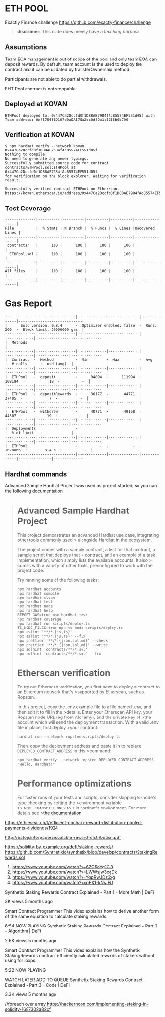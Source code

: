 # ETH POOL

Exactly Finance challenge https://github.com/exactly-finance/challenge

> **disclaimer:** This code does merely have a _teaching purpose_.

## Assumptions

Team EOA management is out of scope of the pool and only team EOA can deposit rewards. By default, team account is the used to deploy the contract and it can be updated by transferOwnership method.

Participants are not able to do partial withdrawals.

EHT Pool contract is not stoppable.

## Deployed at KOVAN
```
ETHPool deployed to: 0x447Ca2Dccfd0f1D88AE7984fAc85574EF551d05f with Team address: 0x45756fED107d0aEA575a2dc0d49a1c5156b0b796
```
## Verification at KOVAN

```
$ npx hardhat verify --network kovan 0x447Ca2Dccfd0f1D88AE7984fAc85574EF551d05f
Nothing to compile
No need to generate any newer typings.
Successfully submitted source code for contract
contracts/ETHPool.sol:ETHPool at 0x447Ca2Dccfd0f1D88AE7984fAc85574EF551d05f
for verification on the block explorer. Waiting for verification result...

Successfully verified contract ETHPool on Etherscan.
https://kovan.etherscan.io/address/0x447Ca2Dccfd0f1D88AE7984fAc85574EF551d05f#code
``` 
## Test Coverage
```
--------------|----------|----------|----------|----------|----------------|
File          |  % Stmts | % Branch |  % Funcs |  % Lines |Uncovered Lines |
--------------|----------|----------|----------|----------|----------------|
 contracts/   |      100 |      100 |      100 |      100 |                |
  ETHPool.sol |      100 |      100 |      100 |      100 |                |
--------------|----------|----------|----------|----------|----------------|
All files     |      100 |      100 |      100 |      100 |                |
--------------|----------|----------|----------|----------|----------------|
```
# Gas Report
```
·-------------------------------|----------------------------|-------------|-----------------------------·
|      Solc version: 0.8.4      ·  Optimizer enabled: false  ·  Runs: 200  ·  Block limit: 30000000 gas  │
································|····························|·············|······························
|  Methods                                                                                               │
·············|··················|·············|··············|·············|···············|··············
|  Contract  ·  Method          ·  Min        ·  Max         ·  Avg        ·  # calls      ·  usd (avg)  │
·············|··················|·············|··············|·············|···············|··············
|  ETHPool   ·  deposit         ·      94894  ·      111994  ·     108194  ·           18  ·          -  │
·············|··················|·············|··············|·············|···············|··············
|  ETHPool   ·  depositRewards  ·      36177  ·       44771  ·      37405  ·            7  ·          -  │
·············|··················|·············|··············|·············|···············|··············
|  ETHPool   ·  withdraw        ·      40771  ·       49168  ·      44307  ·           19  ·          -  │
·············|··················|·············|··············|·············|···············|··············
|  Deployments                  ·                                          ·  % of limit   ·             │
································|·············|··············|·············|···············|··············
|  ETHPool                      ·          -  ·           -  ·    1028866  ·        3.4 %  ·          -  │
·-------------------------------|-------------|--------------|-------------|---------------|-------------·
```
## Hardhat commands

Advanced Sample Hardhat Project was used as project started, so you can the following documentation

> # Advanced Sample Hardhat Project
>
> This project demonstrates an advanced Hardhat use case, integrating other tools commonly used > alongside Hardhat in the ecosystem.
>
> The project comes with a sample contract, a test for that contract, a sample script that deploys that > contract, and an example of a task implementation, which simply lists the available accounts. It also > comes with a variety of other tools, preconfigured to work with the project code.
>
> Try running some of the following tasks:
>
> ```shell
> npx hardhat accounts
>npx hardhat compile
>npx hardhat clean
>npx hardhat test
>npx hardhat node
>npx hardhat help
>REPORT_GAS=true npx hardhat test
>npx hardhat coverage
>npx hardhat run scripts/deploy.ts
>TS_NODE_FILES=true npx ts-node scripts/deploy.ts
>npx eslint '**/*.{js,ts}'
>npx eslint '**/*.{js,ts}' --fix
>npx prettier '**/*.{json,sol,md}' --check
>npx prettier '**/*.{json,sol,md}' --write
>npx solhint 'contracts/**/*.sol'
>npx solhint 'contracts/**/*.sol' --fix
>```
>
># Etherscan verification
>
>To try out Etherscan verification, you first need to deploy a contract to an Ethereum network that's >supported by Etherscan, such as Ropsten.
>
>In this project, copy the .env.example file to a file named .env, and then edit it to fill in the >details. Enter your Etherscan API key, your Ropsten node URL (eg from Alchemy), and the private key of >the account which will send the deployment transaction. With a valid .env file in place, first deploy >your contract:
>
>```shell
>hardhat run --network ropsten scripts/deploy.ts
>```
>
>Then, copy the deployment address and paste it in to replace `DEPLOYED_CONTRACT_ADDRESS` in this >command:
>
>```shell
>npx hardhat verify --network ropsten DEPLOYED_CONTRACT_ADDRESS "Hello, Hardhat!"
>```
>
># Performance optimizations
>
>For faster runs of your tests and scripts, consider skipping ts-node's type checking by setting the >environment variable `TS_NODE_TRANSPILE_ONLY` to `1` in hardhat's environment. For more details see >[the documentation](https://hardhat.org/guides/typescript.html#performance-optimizations).

https://ethresear.ch/t/efficient-onchain-reward-distribution-pooled-payments-dividends/1924

http://batog.info/papers/scalable-reward-distribution.pdf

https://solidity-by-example.org/defi/staking-rewards/
https://github.com/Synthetixio/synthetix/blob/develop/contracts/StakingRewards.sol

1. https://www.youtube.com/watch?v=6ZO5aYg1GI8
2. https://www.youtube.com/watch?v=LWWsjw3cgDk
3. https://www.youtube.com/watch?v=YqpRwJDz3xg
4. https://www.youtube.com/watch?v=pFX1-kNrJFU

Synthetix Staking Rewards Contract Explained - Part 1 - More Math | DeFi

3K views
5 months ago

Smart Contract Programmer
This video explains how to derive another form of the same equation to calculate staking rewards.

6:54
NOW PLAYING
Synthetix Staking Rewards Contract Explained - Part 2 - Algorithm | DeFi

2.6K views
5 months ago

Smart Contract Programmer
This video explains how the Synthetix StakingRewards contract efficiently calculated rewards of stakers without using for loops.

5:22
NOW PLAYING

WATCH LATER
ADD TO QUEUE
Synthetix Staking Rewards Contract Explained - Part 3 - Code | DeFi

3.3K views
5 months ago


//foreach over array
https://hackernoon.com/implementing-staking-in-solidity-1687302a82cf